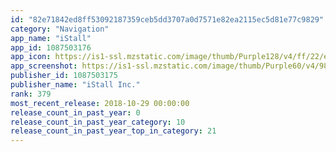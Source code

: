 ```yaml
---
id: "82e71842ed8ff53092187359ceb5dd3707a0d7571e82ea2115ec5d81e77c9829"
category: "Navigation"
app_name: "iStall"
app_id: 1087503176
app_icon: https://is1-ssl.mzstatic.com/image/thumb/Purple128/v4/ff/22/e6/ff22e695-388e-082d-c24c-4e132390424d/AppIcon-0-1x_U007emarketing-0-85-220-0-7.jpeg/1024x1024bb.png
app_screenshot: https://is1-ssl.mzstatic.com/image/thumb/Purple60/v4/98/03/a7/9803a79d-00d5-ba1f-312b-feb933ad4afc/pr_source.jpg/1242x2208bb.png
publisher_id: 1087503175
publisher_name: "iStall Inc."
rank: 379
most_recent_release: 2018-10-29 00:00:00
release_count_in_past_year: 0
release_count_in_past_year_category: 10
release_count_in_past_year_top_in_category: 21
---
```

